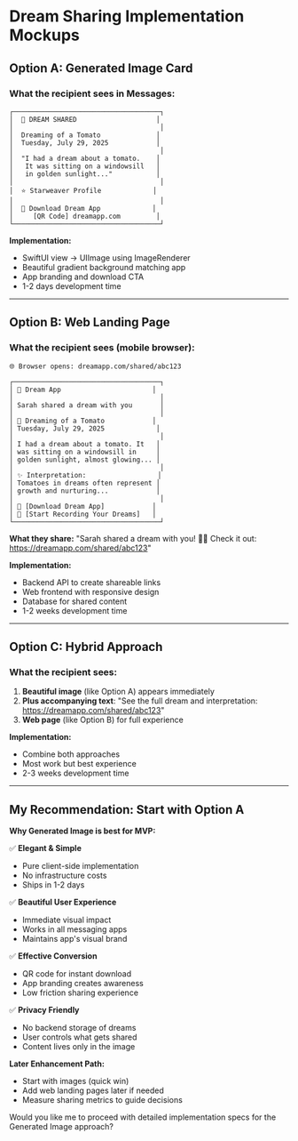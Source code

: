 # Dream Sharing Implementation Mockups

## Option A: Generated Image Card

### What the recipient sees in Messages:
```
┌─────────────────────────────────────┐
│  🌙 DREAM SHARED                    │
│                                     │
│  Dreaming of a Tomato              │
│  Tuesday, July 29, 2025            │
│                                     │
│  "I had a dream about a tomato.    │
│   It was sitting on a windowsill   │
│   in golden sunlight..."           │
│                                     │
│  ⭐ Starweaver Profile             │
│                                     │
│  📱 Download Dream App             │
│     [QR Code] dreamapp.com         │
└─────────────────────────────────────┘
```

**Implementation:**
- SwiftUI view → UIImage using ImageRenderer
- Beautiful gradient background matching app
- App branding and download CTA
- 1-2 days development time

---

## Option B: Web Landing Page

### What the recipient sees (mobile browser):
```
🌐 Browser opens: dreamapp.com/shared/abc123

┌─────────────────────────────────────┐
│ 🌙 Dream App                       │
│                                     │
│ Sarah shared a dream with you       │
│                                     │
│ 🌟 Dreaming of a Tomato            │
│ Tuesday, July 29, 2025             │
│                                     │
│ I had a dream about a tomato. It   │
│ was sitting on a windowsill in     │
│ golden sunlight, almost glowing... │
│                                     │
│ ✨ Interpretation:                  │
│ Tomatoes in dreams often represent │
│ growth and nurturing...            │
│                                     │
│ 📱 [Download Dream App]            │
│ 💭 [Start Recording Your Dreams]   │
└─────────────────────────────────────┘
```

**What they share:**
"Sarah shared a dream with you! 🌙✨ Check it out: https://dreamapp.com/shared/abc123"

**Implementation:**
- Backend API to create shareable links
- Web frontend with responsive design
- Database for shared content
- 1-2 weeks development time

---

## Option C: Hybrid Approach

### What the recipient sees:
1. **Beautiful image** (like Option A) appears immediately
2. **Plus accompanying text**: "See the full dream and interpretation: https://dreamapp.com/shared/abc123"
3. **Web page** (like Option B) for full experience

**Implementation:**
- Combine both approaches
- Most work but best experience
- 2-3 weeks development time

---

## My Recommendation: Start with Option A

**Why Generated Image is best for MVP:**

✅ **Elegant & Simple**
- Pure client-side implementation
- No infrastructure costs
- Ships in 1-2 days

✅ **Beautiful User Experience**
- Immediate visual impact
- Works in all messaging apps
- Maintains app's visual brand

✅ **Effective Conversion**
- QR code for instant download
- App branding creates awareness
- Low friction sharing experience

✅ **Privacy Friendly**
- No backend storage of dreams
- User controls what gets shared
- Content lives only in the image

**Later Enhancement Path:**
- Start with images (quick win)
- Add web landing pages later if needed
- Measure sharing metrics to guide decisions

Would you like me to proceed with detailed implementation specs for the Generated Image approach?